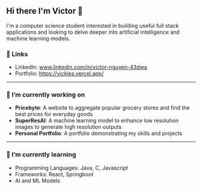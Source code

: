 ## Hi there I'm Victor 👋

I'm a computer science student interested in building useful full stack applications and looking to delve deeper into artificial intelligence and machine learning models.

### 🔗 Links
- LinkedIn: www.linkedin.com/in/victor-nguyen-43dwa
- Portfolio: https://vickles.vercel.app/

---
### 🔭 I’m currently working on 
- **Pricebyte**: A website to aggregate popular grocery stores and find the best prices for everyday goods
- **SuperResAI**: A machine learning model to enhance low resolution images to generate high resolution outputs
- **Personal Portfolio**: A portfolio demonstrating my skills and projects

---
### 🌱 I’m currently learning 
- Programming Languages: Java, C, Javascript
- Frameworks: React, Springboot
- AI and ML Models
